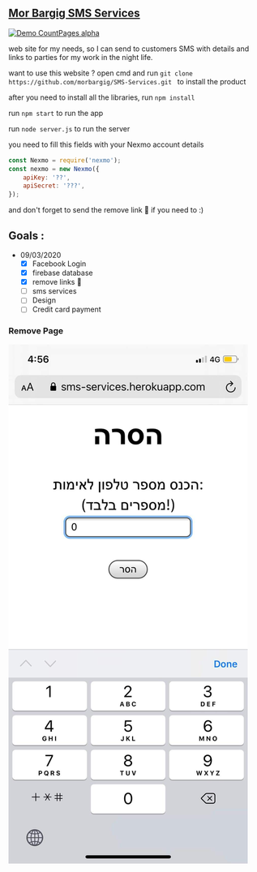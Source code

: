 ## [Mor Bargig SMS Services](https://sms-services.herokuapp.com/)

[![Demo CountPages alpha](https://media.giphy.com/media/MaxtROcFIMsz2DOG4e/giphy.gif)](https://sms-services.herokuapp.com/)


web site for my needs, so I can send to customers SMS with details and links to parties for my work in the night life.

want to use this website ? open cmd and run `git clone https://github.com/morbargig/SMS-Services.git ` to install the product 

after you need to install all the libraries, run `npm install`

run `npm start` to run the app

run `node server.js` to run the server

you need to fill this fields with your Nexmo account details 
```javascript
const Nexmo = require('nexmo');
const nexmo = new Nexmo({
    apiKey: '??',
    apiSecret: '???',
});
```

and don't forget to send the remove link 🔗 if you need to :)

## Goals :    
- 09/03/2020
    - [X] Facebook Login
    - [X] firebase database 
    - [X] remove links 🔗 
    - [ ] sms services 
    - [ ] Design 
    - [ ] Credit card payment

### Remove Page

![alt text](./photos/remove.png)

    
    
    




